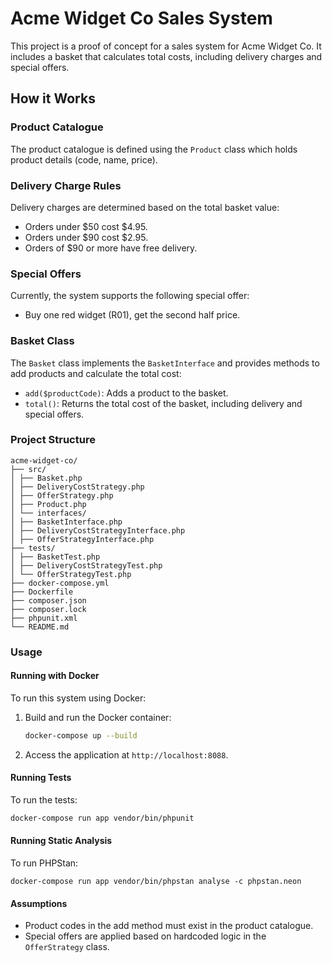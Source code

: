 # Acme Widget Co Sales System

This project is a proof of concept for a sales system for Acme Widget Co. It includes a basket that calculates total costs, including delivery charges and special offers.

## How it Works

### Product Catalogue
The product catalogue is defined using the `Product` class which holds product details (code, name, price).

### Delivery Charge Rules
Delivery charges are determined based on the total basket value:
- Orders under $50 cost $4.95.
- Orders under $90 cost $2.95.
- Orders of $90 or more have free delivery.

### Special Offers
Currently, the system supports the following special offer:
- Buy one red widget (R01), get the second half price.

### Basket Class
The `Basket` class implements the `BasketInterface` and provides methods to add products and calculate the total cost:
- `add($productCode)`: Adds a product to the basket.
- `total()`: Returns the total cost of the basket, including delivery and special offers.

### Project Structure

```
acme-widget-co/
├── src/
│ ├── Basket.php
│ ├── DeliveryCostStrategy.php
│ ├── OfferStrategy.php
│ ├── Product.php
│ └── interfaces/
│ ├── BasketInterface.php
│ ├── DeliveryCostStrategyInterface.php
│ ├── OfferStrategyInterface.php
├── tests/
│ ├── BasketTest.php
│ ├── DeliveryCostStrategyTest.php
│ └── OfferStrategyTest.php
├── docker-compose.yml
├── Dockerfile
├── composer.json
├── composer.lock
├── phpunit.xml
└── README.md
```

### Usage

#### Running with Docker
To run this system using Docker:

1. Build and run the Docker container:
    ```bash
    docker-compose up --build
    ```

2. Access the application at `http://localhost:8088`.

#### Running Tests
To run the tests:
```bash
docker-compose run app vendor/bin/phpunit
```

#### Running Static Analysis
To run PHPStan:
```
docker-compose run app vendor/bin/phpstan analyse -c phpstan.neon
```

#### Assumptions
- Product codes in the add method must exist in the product catalogue.
- Special offers are applied based on hardcoded logic in the `OfferStrategy` class.